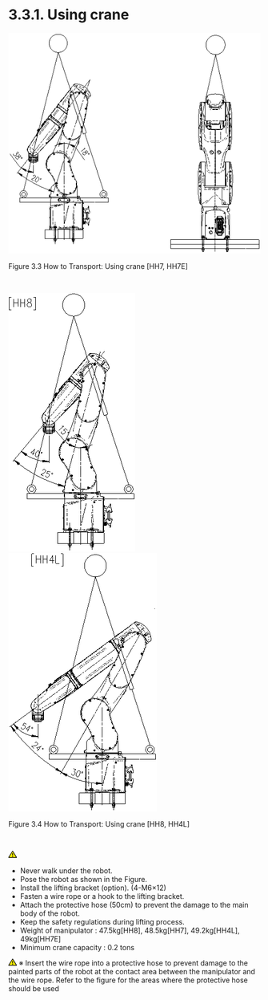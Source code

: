 ﻿# 3.3.1. Using crane


![](../../_assets/그림_3.5_운반방법_크레인이용.png)

Figure 3.3 How to Transport: Using crane [HH7, HH7E] 

<br>

![](../../_assets/그림_3.6_운반방법_크레인이용.png)
![](../../_assets/그림_3.6_운반방법_크레인이용1.png)

Figure 3.4 How to Transport: Using crane [HH8, HH4L] 

<br>


![](../../_assets/작은주의표시.png)
*	Never walk under the robot.
*	Pose the robot as shown in the Figure.
*	Install the lifting bracket (option). (4-M6×12)
*	Fasten a wire rope or a hook to the lifting bracket.
*	Attach the protective hose (50cm) to prevent the damage to the main body of the robot.
*	Keep the safety regulations during lifting process.
*	Weight of manipulator : 47.5kg[HH8], 48.5kg[HH7], 49.2kg[HH4L], 49kg[HH7E]
*	Minimum crane capacity : 0.2 tons



![](../../_assets/작은주의표시.png)
※ Insert the wire rope into a protective hose to prevent damage to the painted parts of the robot at the contact area between the manipulator and the wire rope. Refer to the figure for the areas where the protective hose should be used